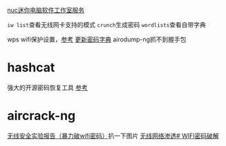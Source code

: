 [nuc迷你电脑软件工作室服务](https://www.intel.cn/content/www/cn/zh/download/19691/intel-nuc-software-studio-service.html)

`iw list`查看无线网卡支持的模式
`crunch`生成密码
`wordlists`查看自带字典

wps wifi保护设置，[参考](https://blog.csdn.net/qq_42346498/article/details/116608295)
[更新密码字典](https://www.cnblogs.com/0daybug/p/13036668.html)
airodump-ng抓不到握手包

# hashcat
强大的开源密码恢复工具
[参考](https://www.cnblogs.com/diligenceday/p/6359661.html#_label6)

# aircrack-ng
[无线安全实验报告（暴力破wifi密码）](https://zhuanlan.zhihu.com/p/101857025)扒一下图片
[无线网络渗透# WIFI密码破解](https://zhuanlan.zhihu.com/p/405504241)